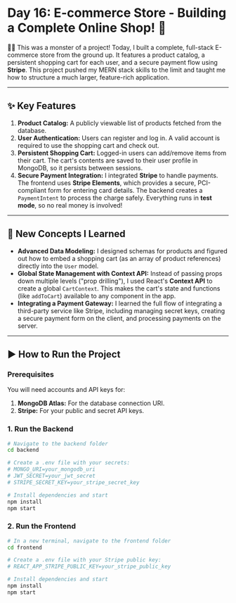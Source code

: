 # Day 16: E-commerce Store - Building a Complete Online Shop! 🛒

👨‍💻 This was a monster of a project! Today, I built a complete, full-stack E-commerce store from the ground up. It features a product catalog, a persistent shopping cart for each user, and a secure payment flow using **Stripe**. This project pushed my MERN stack skills to the limit and taught me how to structure a much larger, feature-rich application.

---

## ✨ Key Features

1.  **Product Catalog:** A publicly viewable list of products fetched from the database.
2.  **User Authentication:** Users can register and log in. A valid account is required to use the shopping cart and check out.
3.  **Persistent Shopping Cart:** Logged-in users can add/remove items from their cart. The cart's contents are saved to their user profile in MongoDB, so it persists between sessions.
4.  **Secure Payment Integration:** I integrated **Stripe** to handle payments. The frontend uses **Stripe Elements**, which provides a secure, PCI-compliant form for entering card details. The backend creates a `PaymentIntent` to process the charge safely. Everything runs in **test mode**, so no real money is involved! 
---

## 🧠 New Concepts I Learned

* **Advanced Data Modeling:** I designed schemas for products and figured out how to embed a shopping cart (as an array of product references) directly into the `User` model.
* **Global State Management with Context API:** Instead of passing props down multiple levels ("prop drilling"), I used React's **Context API** to create a global `CartContext`. This makes the cart's state and functions (like `addToCart`) available to any component in the app.
* **Integrating a Payment Gateway:** I learned the full flow of integrating a third-party service like Stripe, including managing secret keys, creating a secure payment form on the client, and processing payments on the server.

---

## ▶️ How to Run the Project

### Prerequisites

You will need accounts and API keys for:
1.  **MongoDB Atlas:** For the database connection URI.
2.  **Stripe:** For your public and secret API keys.

### 1. Run the Backend

```bash
# Navigate to the backend folder
cd backend

# Create a .env file with your secrets:
# MONGO_URI=your_mongodb_uri
# JWT_SECRET=your_jwt_secret
# STRIPE_SECRET_KEY=your_stripe_secret_key

# Install dependencies and start
npm install
npm start
```
### 2. Run the Frontend

```bash
# In a new terminal, navigate to the frontend folder
cd frontend

# Create a .env file with your Stripe public key:
# REACT_APP_STRIPE_PUBLIC_KEY=your_stripe_public_key

# Install dependencies and start
npm install
npm start